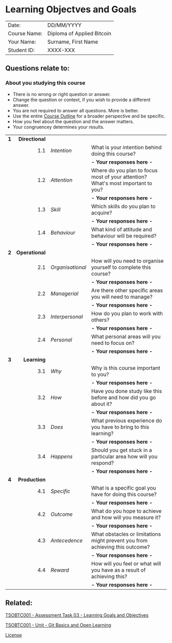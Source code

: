 # Learning Objectves and Goals

|||
|:-----|:-----
|Date: | DD/MM/YYYY
|Course Name: | Diploma of Applied Bitcoin
|Your Name: | Surname, First Name
|Student ID: | XXXX-XXX

## Questions relate to: 
### About you studying this course

* There is no wrong or right question or answer.
* Change the question or context,  if you wish to provide a different answer.
* You are not required to answer all questions. More is better.
* Use the entire [Course Outline](/Course-Outline.md) for a broader perspective and be specific. 
* How you feel about the question and the answer matters.
* Your congruencey determines your results. 


|||||
|-----:|----:|:-----|:-----
|**1**|**Directional**||
||1.1|_Intention_ | What is your intention behind doing this course?
|||| **- Your responses here -**
||1.2|_Attention_ | Where do you plan to focus most of your attention? What's most important to you?
|||| **- Your responses here -**
||1.3|_Skill_ | Which skills do you plan to acquire?
|||| **- Your responses here -**
||1.4|_Behaviour_ | What kind of attitude and behaviour will be required?
|||| **- Your responses here -**
|**2**|**Operational**||
||2.1|_Organisational_ | How will you need to organise yourself to complete this course?
|||| **- Your responses here -**
||2.2|_Managerial_ | Are there other specific areas you will need to manage?
|||| **- Your responses here -**
||2.3|_Interpersonal_ | How do you plan to work with others?
|||| **- Your responses here -**
||2.4|_Personal_ | What personal areas will you need to focus on?
|||| **- Your responses here -**
|**3**|**Learning**||
||3.1|_Why_ | Why is this course important to you?
|||| **- Your responses here -**
||3.2|_How_ | Have you done study like this before and how did you go about it?
|||| **- Your responses here -**
||3.3|_Does_ | What previous experience do you have to bring to this learning?
|||| **- Your responses here -**
||3.4|_Happens_ | Should you get stuck in a particular area how will you respond?
|||| **- Your responses here -**
|**4**|**Production**||
||4.1|_Specific_ | What is a specific goal you have for doing this course?
|||| **- Your responses here -**
||4.2|_Outcome_ | What do you hope to achieve and how will you measure it?
|||| **- Your responses here -**
||4.3|_Antecedence_ | What obstacles or limitations might prevent you from achieving this outcome?
|||| **- Your responses here -**
||4.4|_Reward_ | How will you feel or what will you have as a result of achieving this?
|||| **- Your responses here -**

## Related:
[TSOBTC001 - Assessment Task 03 - Learning Goals and Objectives](/Assessment-Tasks/TSOBTC001-Assessment-Tasks-03.md)

[TSOBTC001 - Unit - Git Basics and Open Learning](/Units-of-Competency/TSOBTC001-Git-Basics-Open-Learning.md)

[License](/LICENSE)